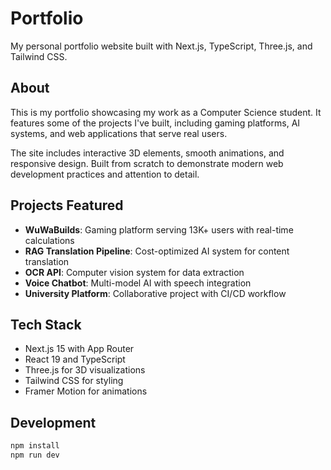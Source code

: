 # Portfolio

My personal portfolio website built with Next.js, TypeScript, Three.js, and Tailwind CSS.

## About

This is my portfolio showcasing my work as a Computer Science student. It features some of the projects I've built, including gaming platforms, AI systems, and web applications that serve real users.

The site includes interactive 3D elements, smooth animations, and responsive design. Built from scratch to demonstrate modern web development practices and attention to detail.

## Projects Featured

- **WuWaBuilds**: Gaming platform serving 13K+ users with real-time calculations
- **RAG Translation Pipeline**: Cost-optimized AI system for content translation  
- **OCR API**: Computer vision system for data extraction
- **Voice Chatbot**: Multi-model AI with speech integration
- **University Platform**: Collaborative project with CI/CD workflow

## Tech Stack

- Next.js 15 with App Router
- React 19 and TypeScript
- Three.js for 3D visualizations
- Tailwind CSS for styling
- Framer Motion for animations

## Development

```bash
npm install
npm run dev
```